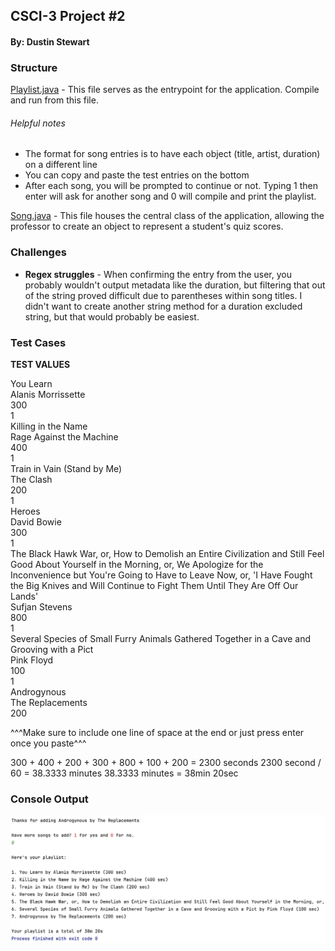 ## CSCI-3 Project #2
#### By: Dustin Stewart
### Structure
[Playlist.java](src/Playlist.java) - This  file serves as the entrypoint for the application. Compile and run from this file.
###### Helpful notes
* The format for song entries is to have each object (title, artist, duration) on a different line
* You can copy and paste the test entries on the bottom
* After each song, you will be prompted to continue or not. Typing 1 then enter will ask for another song and 0 will compile and print the playlist.

[Song.java](src/Song.java) - This file houses the central class of the application, allowing the professor to create an object to represent a student's quiz scores.

### Challenges
* **Regex struggles** - When confirming the entry from the user, you probably wouldn't output metadata like the duration, but filtering that out of the string proved difficult due to parentheses within song titles. I didn't want to create another string method for a duration excluded string, but that would probably be easiest.

### Test Cases

**TEST VALUES**

You Learn  
Alanis Morrissette  
300  
1  
Killing in the Name  
Rage Against the Machine  
400  
1  
Train in Vain (Stand by Me)  
The Clash  
200  
1  
Heroes  
David Bowie  
300  
1  
The Black Hawk War, or, How to Demolish an Entire Civilization and Still Feel Good About Yourself in the Morning, or, We Apologize for the Inconvenience but You're Going to Have to Leave Now, or, 'I Have Fought the Big Knives and Will Continue to Fight Them Until They Are Off Our Lands'  
Sufjan Stevens  
800  
1  
Several Species of Small Furry Animals Gathered Together in a Cave and Grooving with a Pict  
Pink Floyd  
100  
1  
Androgynous  
The Replacements  
200  

^^^Make sure to include one line of space at the end or just press enter once you paste^^^

300 + 400 + 200 + 300 + 800 + 100 + 200 = 2300 seconds
2300 second / 60 = 38.3333 minutes
38.3333 minutes = 38min 20sec
### Console Output
![](assets/consoleOutput.png)